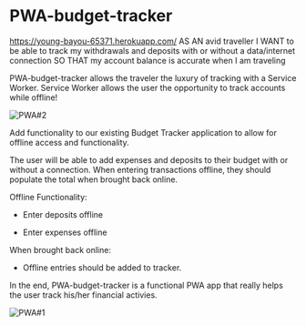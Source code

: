 # PWA-budget-tracker
https://young-bayou-65371.herokuapp.com/
AS AN avid traveller
I WANT to be able to track my withdrawals and deposits with or without a data/internet connection
SO THAT my account balance is accurate when I am traveling
 
 PWA-budget-tracker allows the traveler the luxury of tracking with a Service Worker.  Service Worker allows the user the opportunity to track accounts while offline!
 
 ![PWA#2](https://user-images.githubusercontent.com/61360215/86995274-c63d8680-c165-11ea-84b8-a1088b8c5546.jpg)

 
 
 Add functionality to our existing Budget Tracker application to allow for offline access and functionality.

The user will be able to add expenses and deposits to their budget with or without a connection. When entering transactions offline, they should populate the total when brought back online.

Offline Functionality:

  * Enter deposits offline

  * Enter expenses offline

When brought back online:

  * Offline entries should be added to tracker.

In the end, PWA-budget-tracker is a functional PWA app that really helps the user track his/her financial activies.

![PWA#1](https://user-images.githubusercontent.com/61360215/86995268-c3db2c80-c165-11ea-92f1-26b0104c9875.jpg)

